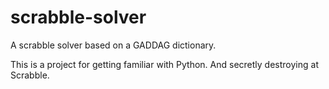 # scrabble-solver
A scrabble solver based on a GADDAG dictionary.

This is a project for getting familiar with Python.  And secretly destroying at Scrabble.
